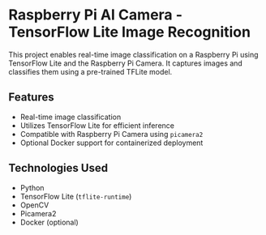 # Raspberry Pi AI Camera - TensorFlow Lite Image Recognition

This project enables real-time image classification on a Raspberry Pi using TensorFlow Lite and the Raspberry Pi Camera. It captures images and classifies them using a pre-trained TFLite model.

## Features

- Real-time image classification
- Utilizes TensorFlow Lite for efficient inference
- Compatible with Raspberry Pi Camera using `picamera2`
- Optional Docker support for containerized deployment

## Technologies Used

- Python
- TensorFlow Lite (`tflite-runtime`)
- OpenCV
- Picamera2
- Docker (optional)
